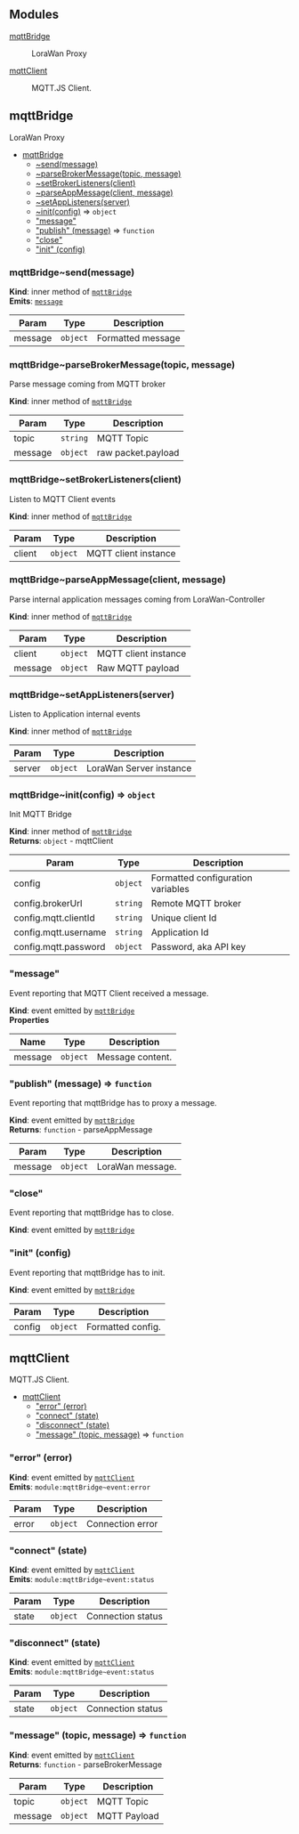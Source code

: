 ## Modules

<dl>
<dt><a href="#module_mqttBridge">mqttBridge</a></dt>
<dd><p>LoraWan Proxy</p>
</dd>
<dt><a href="#module_mqttClient">mqttClient</a></dt>
<dd><p>MQTT.JS Client.</p>
</dd>
</dl>

<a name="module_mqttBridge"></a>

## mqttBridge
LoraWan Proxy


* [mqttBridge](#module_mqttBridge)
    * [~send(message)](#module_mqttBridge..send)
    * [~parseBrokerMessage(topic, message)](#module_mqttBridge..parseBrokerMessage)
    * [~setBrokerListeners(client)](#module_mqttBridge..setBrokerListeners)
    * [~parseAppMessage(client, message)](#module_mqttBridge..parseAppMessage)
    * [~setAppListeners(server)](#module_mqttBridge..setAppListeners)
    * [~init(config)](#module_mqttBridge..init) ⇒ <code>object</code>
    * ["message"](#module_mqttBridge..event_message)
    * ["publish" (message)](#module_mqttBridge..event_publish) ⇒ <code>function</code>
    * ["close"](#module_mqttBridge..event_close)
    * ["init" (config)](#module_mqttBridge..event_init)

<a name="module_mqttBridge..send"></a>

### mqttBridge~send(message)
**Kind**: inner method of [<code>mqttBridge</code>](#module_mqttBridge)  
**Emits**: [<code>message</code>](#module_mqttBridge..event_message)  

| Param | Type | Description |
| --- | --- | --- |
| message | <code>object</code> | Formatted message |

<a name="module_mqttBridge..parseBrokerMessage"></a>

### mqttBridge~parseBrokerMessage(topic, message)
Parse message coming from MQTT broker

**Kind**: inner method of [<code>mqttBridge</code>](#module_mqttBridge)  

| Param | Type | Description |
| --- | --- | --- |
| topic | <code>string</code> | MQTT Topic |
| message | <code>object</code> | raw packet.payload |

<a name="module_mqttBridge..setBrokerListeners"></a>

### mqttBridge~setBrokerListeners(client)
Listen to MQTT Client events

**Kind**: inner method of [<code>mqttBridge</code>](#module_mqttBridge)  

| Param | Type | Description |
| --- | --- | --- |
| client | <code>object</code> | MQTT client instance |

<a name="module_mqttBridge..parseAppMessage"></a>

### mqttBridge~parseAppMessage(client, message)
Parse internal application messages coming from LoraWan-Controller

**Kind**: inner method of [<code>mqttBridge</code>](#module_mqttBridge)  

| Param | Type | Description |
| --- | --- | --- |
| client | <code>object</code> | MQTT client instance |
| message | <code>object</code> | Raw MQTT payload |

<a name="module_mqttBridge..setAppListeners"></a>

### mqttBridge~setAppListeners(server)
Listen to Application internal events

**Kind**: inner method of [<code>mqttBridge</code>](#module_mqttBridge)  

| Param | Type | Description |
| --- | --- | --- |
| server | <code>object</code> | LoraWan Server instance |

<a name="module_mqttBridge..init"></a>

### mqttBridge~init(config) ⇒ <code>object</code>
Init MQTT Bridge

**Kind**: inner method of [<code>mqttBridge</code>](#module_mqttBridge)  
**Returns**: <code>object</code> - mqttClient  

| Param | Type | Description |
| --- | --- | --- |
| config | <code>object</code> | Formatted configuration variables |
| config.brokerUrl | <code>string</code> | Remote MQTT broker |
| config.mqtt.clientId | <code>string</code> | Unique client Id |
| config.mqtt.username | <code>string</code> | Application Id |
| config.mqtt.password | <code>object</code> | Password, aka API key |

<a name="module_mqttBridge..event_message"></a>

### "message"
Event reporting that MQTT Client received a message.

**Kind**: event emitted by [<code>mqttBridge</code>](#module_mqttBridge)  
**Properties**

| Name | Type | Description |
| --- | --- | --- |
| message | <code>object</code> | Message content. |

<a name="module_mqttBridge..event_publish"></a>

### "publish" (message) ⇒ <code>function</code>
Event reporting that mqttBridge has to proxy a message.

**Kind**: event emitted by [<code>mqttBridge</code>](#module_mqttBridge)  
**Returns**: <code>function</code> - parseAppMessage  

| Param | Type | Description |
| --- | --- | --- |
| message | <code>object</code> | LoraWan message. |

<a name="module_mqttBridge..event_close"></a>

### "close"
Event reporting that mqttBridge has to close.

**Kind**: event emitted by [<code>mqttBridge</code>](#module_mqttBridge)  
<a name="module_mqttBridge..event_init"></a>

### "init" (config)
Event reporting that mqttBridge has to init.

**Kind**: event emitted by [<code>mqttBridge</code>](#module_mqttBridge)  

| Param | Type | Description |
| --- | --- | --- |
| config | <code>object</code> | Formatted config. |

<a name="module_mqttClient"></a>

## mqttClient
MQTT.JS Client.


* [mqttClient](#module_mqttClient)
    * ["error" (error)](#module_mqttClient..event_error)
    * ["connect" (state)](#module_mqttClient..event_connect)
    * ["disconnect" (state)](#module_mqttClient..event_disconnect)
    * ["message" (topic, message)](#module_mqttClient..event_message) ⇒ <code>function</code>

<a name="module_mqttClient..event_error"></a>

### "error" (error)
**Kind**: event emitted by [<code>mqttClient</code>](#module_mqttClient)  
**Emits**: <code>module:mqttBridge~event:error</code>  

| Param | Type | Description |
| --- | --- | --- |
| error | <code>object</code> | Connection error |

<a name="module_mqttClient..event_connect"></a>

### "connect" (state)
**Kind**: event emitted by [<code>mqttClient</code>](#module_mqttClient)  
**Emits**: <code>module:mqttBridge~event:status</code>  

| Param | Type | Description |
| --- | --- | --- |
| state | <code>object</code> | Connection status |

<a name="module_mqttClient..event_disconnect"></a>

### "disconnect" (state)
**Kind**: event emitted by [<code>mqttClient</code>](#module_mqttClient)  
**Emits**: <code>module:mqttBridge~event:status</code>  

| Param | Type | Description |
| --- | --- | --- |
| state | <code>object</code> | Connection status |

<a name="module_mqttClient..event_message"></a>

### "message" (topic, message) ⇒ <code>function</code>
**Kind**: event emitted by [<code>mqttClient</code>](#module_mqttClient)  
**Returns**: <code>function</code> - parseBrokerMessage  

| Param | Type | Description |
| --- | --- | --- |
| topic | <code>object</code> | MQTT Topic |
| message | <code>object</code> | MQTT Payload |

